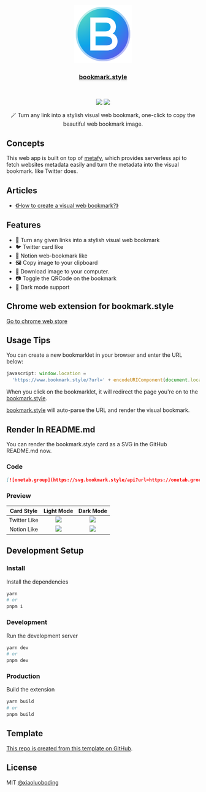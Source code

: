 <p align="center">
  <a href="https://github.com/one-tab-group/bookmark.style">
    <img src="/public/favicon.svg" width="152">
  </a>
  <h3 align="center">
    <a href="https://github.com/one-tab-group/bookmark.style">
      bookmark.style
    </a>
  </h3>
  <br>
  <p align="center">
    <a href="https://bookmark.style"><img src="https://img.shields.io/website?color=%230ea5e9&down_color=%230ea5e9&down_message=app&label=Bookmark.style&style=for-the-badge&up_color=%230ea5e9&up_message=app&url=https%3A%2F%2Fwww.bookmark.style%2F"></a>
    <a href="https://chrome.google.com/webstore/detail/web-visual-bookmark/jcfidgjldodhkpiebmemhnhgpgdakham/"><img src="https://img.shields.io/chrome-web-store/v/jcfidgjldodhkpiebmemhnhgpgdakham?color=%234285F4&logo=googlechrome&logoColor=%234285F4&style=for-the-badge"></a>
  </p>
  <p align="center">
    🪄 Turn any link into a stylish visual web bookmark, one-click to copy the beautiful web bookmark image.
  </p>
</p>

## Concepts

This web app is built on top of [metafy](https://github.com/xiaoluoboding/metafy), which provides serverless api to fetch websites metadata easily and turn the metadata into the visual bookmark. like Twitter does.

## Articles

- [《How to create a visual web bookmark?》](https://xlbd.me/posts/how-to-create-a-visual-web-bookmark)

## Features

- 🔮 Turn any given links into a stylish visual web bookmark
- 🐦 Twitter card like
- 🔖 Notion web-bookmark like
- 🖼️ Copy image to your clipboard
- 💾 Download image to your computer.
- 📷 Toggle the QRCode on the bookmark
- 🌛 Dark mode support

## Chrome web extension for bookmark.style

[Go to chrome web store](https://chrome.google.com/webstore/detail/web-visual-bookmark/jcfidgjldodhkpiebmemhnhgpgdakham/)

## Usage Tips

You can create a new bookmarklet in your browser and enter the URL below:

```js
javascript: window.location =
  'https://www.bookmark.style/?url=' + encodeURIComponent(document.location)
```

When you click on the bookmarklet, it will redirect the page you're on to the [bookmark.style](https://bookmark.style).

[bookmark.style](https://bookmark.style) will auto-parse the URL and render the visual bookmark.

## Render In README.md

You can render the bookmark.style card as a SVG in the GitHub README.md now.

### Code

```markdown
[![onetab.group](https://svg.bookmark.style/api?url=https://onetab.group&mode=light)](https://onetab.group)
```

### Preview

|  Card Style  |                                          Light Mode                                          |                                          Dark Mode                                          |
| :----------: | :------------------------------------------------------------------------------------------: | :-----------------------------------------------------------------------------------------: |
| Twitter Like |          ![](https://svg.bookmark.style/api?url=https://bookmark.style&mode=light)           |          ![](https://svg.bookmark.style/api?url=https://bookmark.style&mode=dark)           |
| Notion Like  | ![](https://svg.bookmark.style/api?url=https://tech-stack.tools&mode=light&style=horizontal) | ![](https://svg.bookmark.style/api?url=https://tech-stack.tools&mode=dark&style=horizontal) |

## Development Setup

### Install

Install the dependencies

```bash
yarn
# or
pnpm i
```

### Development

Run the development server

```bash
yarn dev
# or
pnpm dev
```

### Production

Build the extension

```bash
yarn build
# or
pnpm build
```

## Template

[This repo is created from this template on GitHub](https://github.com/xiaoluoboding/nuxt3-starter/generate).

## License

MIT [@xiaoluoboding](https://github.com/xiaoluoboding)
